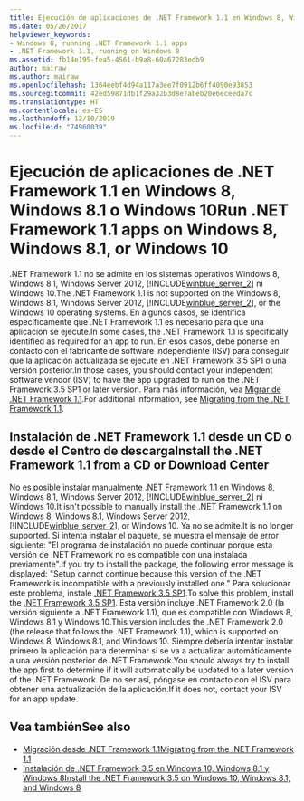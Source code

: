 ```yaml
---
title: Ejecución de aplicaciones de .NET Framework 1.1 en Windows 8, Windows 8.1 o Windows 10
ms.date: 05/26/2017
helpviewer_keywords:
- Windows 8, running .NET Framework 1.1 apps
- .NET Framework 1.1, running on Windows 8
ms.assetid: fb14e195-fea5-4561-b9a8-60a67283edb9
author: mairaw
ms.author: mairaw
ms.openlocfilehash: 1364eebf4d94a117a3ee7f0912b6ff4090e93853
ms.sourcegitcommit: 42ed59871db1f29a32b3d8e7abeb20e6eceeda7c
ms.translationtype: HT
ms.contentlocale: es-ES
ms.lasthandoff: 12/10/2019
ms.locfileid: "74960039"
---
```

# <a name="run-net-framework-11-apps-on-windows-8-windows-81-or-windows-10"></a><span data-ttu-id="5e100-102">Ejecución de aplicaciones de .NET Framework 1.1 en Windows 8, Windows 8.1 o Windows 10</span><span class="sxs-lookup"><span data-stu-id="5e100-102">Run .NET Framework 1.1 apps on Windows 8, Windows 8.1, or Windows 10</span></span>

<span data-ttu-id="5e100-103">.NET Framework 1.1 no se admite en los sistemas operativos Windows 8, Windows 8.1, Windows Server 2012, [!INCLUDE[winblue_server_2](../../../includes/winblue-server-2-md.md)] ni Windows 10.</span><span class="sxs-lookup"><span data-stu-id="5e100-103">The .NET Framework 1.1 is not supported on the Windows 8, Windows 8.1, Windows Server 2012, [!INCLUDE[winblue_server_2](../../../includes/winblue-server-2-md.md)], or the Windows 10 operating systems.</span></span> <span data-ttu-id="5e100-104">En algunos casos, se identifica específicamente que .NET Framework 1.1 es necesario para que una aplicación se ejecute.</span><span class="sxs-lookup"><span data-stu-id="5e100-104">In some cases, the .NET Framework 1.1 is specifically identified as required for an app to run.</span></span> <span data-ttu-id="5e100-105">En esos casos, debe ponerse en contacto con el fabricante de software independiente (ISV) para conseguir que la aplicación actualizada se ejecute en .NET Framework 3.5 SP1 o una versión posterior.</span><span class="sxs-lookup"><span data-stu-id="5e100-105">In those cases, you should contact your independent software vendor (ISV) to have the app upgraded to run on the .NET Framework 3.5 SP1 or later version.</span></span> <span data-ttu-id="5e100-106">Para más información, vea [Migrar de .NET Framework 1.1](../migration-guide/migrating-from-the-net-framework-1-1.md).</span><span class="sxs-lookup"><span data-stu-id="5e100-106">For additional information, see [Migrating from the .NET Framework 1.1](../migration-guide/migrating-from-the-net-framework-1-1.md).</span></span>

## <a name="install-the-net-framework-11-from-a-cd-or-download-center"></a><span data-ttu-id="5e100-107">Instalación de .NET Framework 1.1 desde un CD o desde el Centro de descarga</span><span class="sxs-lookup"><span data-stu-id="5e100-107">Install the .NET Framework 1.1 from a CD or Download Center</span></span>

<span data-ttu-id="5e100-108">No es posible instalar manualmente .NET Framework 1.1 en Windows 8, Windows 8.1, Windows Server 2012, [!INCLUDE[winblue_server_2](../../../includes/winblue-server-2-md.md)] ni Windows 10.</span><span class="sxs-lookup"><span data-stu-id="5e100-108">It isn't possible to manually install the .NET Framework 1.1 on Windows 8, Windows 8.1, Windows Server 2012, [!INCLUDE[winblue_server_2](../../../includes/winblue-server-2-md.md)], or Windows 10.</span></span> <span data-ttu-id="5e100-109">Ya no se admite.</span><span class="sxs-lookup"><span data-stu-id="5e100-109">It is no longer supported.</span></span> <span data-ttu-id="5e100-110">Si intenta instalar el paquete, se muestra el mensaje de error siguiente: "El programa de instalación no puede continuar porque esta versión de .NET Framework no es compatible con una instalada previamente".</span><span class="sxs-lookup"><span data-stu-id="5e100-110">If you try to install the package, the following error message is displayed: "Setup cannot continue because this version of the .NET Framework is incompatible with a previously installed one."</span></span> <span data-ttu-id="5e100-111">Para solucionar este problema, instale [.NET Framework 3.5 SP1](https://www.microsoft.com/download/details.aspx?id=22).</span><span class="sxs-lookup"><span data-stu-id="5e100-111">To solve this problem, install the [.NET Framework 3.5 SP1](https://www.microsoft.com/download/details.aspx?id=22).</span></span> <span data-ttu-id="5e100-112">Esta versión incluye .NET Framework 2.0 (la versión siguiente a .NET Framework 1.1), que es compatible con Windows 8, Windows 8.1 y Windows 10.</span><span class="sxs-lookup"><span data-stu-id="5e100-112">This version includes the .NET Framework 2.0 (the release that follows the .NET Framework 1.1), which is supported on Windows 8, Windows 8.1, and Windows 10.</span></span> <span data-ttu-id="5e100-113">Siempre debería intentar instalar primero la aplicación para determinar si se va a actualizar automáticamente a una versión posterior de .NET Framework.</span><span class="sxs-lookup"><span data-stu-id="5e100-113">You should always try to install the app first to determine if it will automatically be updated to a later version of the .NET Framework.</span></span> <span data-ttu-id="5e100-114">De no ser así, póngase en contacto con el ISV para obtener una actualización de la aplicación.</span><span class="sxs-lookup"><span data-stu-id="5e100-114">If it does not, contact your ISV for an app update.</span></span>

## <a name="see-also"></a><span data-ttu-id="5e100-115">Vea también</span><span class="sxs-lookup"><span data-stu-id="5e100-115">See also</span></span>

- [<span data-ttu-id="5e100-116">Migración desde .NET Framework 1.1</span><span class="sxs-lookup"><span data-stu-id="5e100-116">Migrating from the .NET Framework 1.1</span></span>](../migration-guide/migrating-from-the-net-framework-1-1.md)
- [<span data-ttu-id="5e100-117">Instalación de .NET Framework 3.5 en Windows 10, Windows 8.1 y Windows 8</span><span class="sxs-lookup"><span data-stu-id="5e100-117">Install the .NET Framework 3.5 on Windows 10, Windows 8.1, and Windows 8</span></span>](dotnet-35-windows-10.md)
